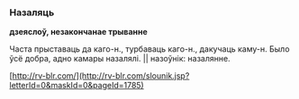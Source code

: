 ### Назаляць
**дзеяслоў, незакончанае трыванне**

Часта прыставаць да каго-н., турбаваць каго-н., дакучаць каму-н. Было ўсё добра, адно камары назалялі. || назоўнік: назалянне.

<a rel="author">[http://rv-blr.com/](http://rv-blr.com/slounik.jsp?letterId=0&maskId=0&pageId=1785)</a>
